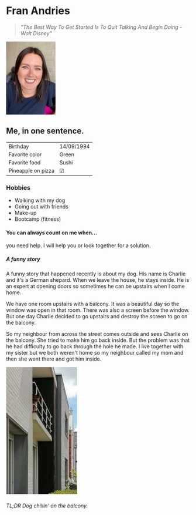 # Fran Andries

> *"The Best Way To Get Started Is To Quit Talking And Begin Doing - Walt Disney"*

![Fran](images/fran1.jpg )

## Me, in one sentence.

| |  |
| -------- | ---------- | 
| Birthday | 14/09/1994 |
| Favorite color |  Green| 
| Favorite food|  Sushi| 
| Pineapple on pizza| &#9745; | 

### Hobbies
- Walking with my dog
- Going out with friends
- Make-up
- Bootcamp (fitness)

#### You can always count on me when...
you need help. I will help you or look together for a solution. 

##### A funny story

A funny story that happened recently is about my dog. His name is Charlie and it's a German shepard. When we leave the house, he stays inside. He is an expert at opening doors so sometimes he can be upstairs when I come home. 

We have one room upstairs with a balcony. It was a beautiful day so the window was open in that room. There was also a screen before the window. But one day Charlie decided to go upstairs and destroy the screen to go on the balcony.

So my neighbour from across the street comes outside and sees Charlie on the balcony. She tried to make him go back inside. But the problem was that he had difficulty to go back through the hole he made. I live together with my sister but we both weren't home so my neighbour called my mom and then she went there and got him inside. 

![Charlie](images/charlie1.jpg)

###### TL;DR Dog chillin' on the balcony.